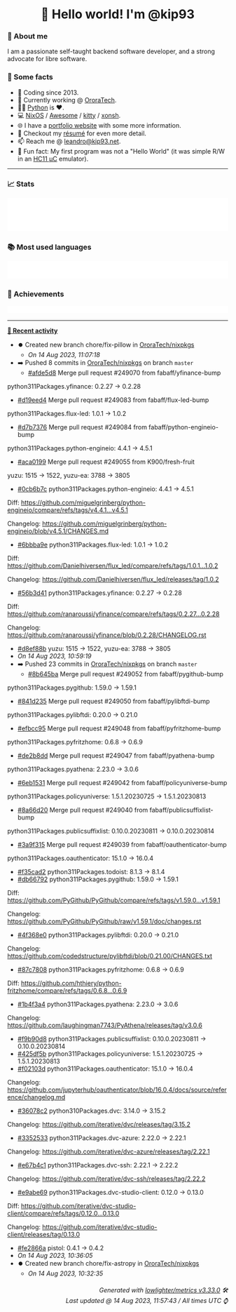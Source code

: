<!-- README template, populated using this action:
     https://github.com/kip93/kip93/blob/main/.github/workflows/readme.yml. -->

<h1 align="center">👋 Hello world! I'm @kip93</h1> <!-- LOGIN => username -->

### 👤 About me

I am a passionate self-taught backend software developer, and a strong advocate for libre software.


### 💬 Some facts

* 📅 Coding since 2013.
* 💼 Currently working @ [OroraTech](https://ororatech.com/).
* 👨‍💻 [Python](https://github.com/search?q=user%3Akip93&l=python) is ❤️. <!-- LOGIN => username -->
* 💻 [NixOS](https://github.com/NixOS/) /
     [Awesome](https://github.com/awesomeWM/) /
     [kitty](https://github.com/kovidgoyal/kitty/) /
     [xonsh](https://github.com/xonsh/).
* 🌐 I have a [portfolio website](https://kip93.net/) with some more information.
* 📝 Checkout my [résumé](https://kip93.net/resume/) for even more detail.
* 📫 Reach me @ [leandro@kip93.net](mailto:leandro@kip93.net).
* 🎲 Fun fact: My first program was not a "Hello World" (it was simple R/W in an [HC11 µC](https://en.wikipedia.org/wiki/68HC11) emulator).


-----------------------------------------------------------------------------------------------------------------------


### 📈 Stats

![](./stats.svg)


### 📚 Most used languages <!-- by percentage, in decreasing order -->

![](./languages.svg)


### 🏅 Achievements

![](./achievements.svg)


-----------------------------------------------------------------------------------------------------------------------


**[📰 Recent activity](https://github.com/kip93)**
* ⏺️ Created new branch chore/fix-pillow in [OroraTech/nixpkgs](https://github.com/OroraTech/nixpkgs)
  * *On 14 Aug 2023, 11:07:18*
* ➡️ Pushed 8 commits in [OroraTech/nixpkgs](https://github.com/OroraTech/nixpkgs) on branch `master`
  * [#afde5d8](https://github.com/OroraTech/nixpkgs/commit/afde5d8) Merge pull request #249070 from fabaff/yfinance-bump

python311Packages.yfinance: 0.2.27 -&gt; 0.2.28
  * [#d19eed4](https://github.com/OroraTech/nixpkgs/commit/d19eed4) Merge pull request #249083 from fabaff/flux-led-bump

python311Packages.flux-led: 1.0.1 -&gt; 1.0.2
  * [#d7b7376](https://github.com/OroraTech/nixpkgs/commit/d7b7376) Merge pull request #249084 from fabaff/python-engineio-bump

python311Packages.python-engineio: 4.4.1 -&gt; 4.5.1
  * [#aca0199](https://github.com/OroraTech/nixpkgs/commit/aca0199) Merge pull request #249055 from K900/fresh-fruit

yuzu: 1515 -&gt; 1522, yuzu-ea: 3788 -&gt; 3805
  * [#0cb6b7c](https://github.com/OroraTech/nixpkgs/commit/0cb6b7c) python311Packages.python-engineio: 4.4.1 -&gt; 4.5.1

Diff: https://github.com/miguelgrinberg/python-engineio/compare/refs/tags/v4.4.1...v4.5.1

Changelog: https://github.com/miguelgrinberg/python-engineio/blob/v4.5.1/CHANGES.md
  * [#6bbba9e](https://github.com/OroraTech/nixpkgs/commit/6bbba9e) python311Packages.flux-led: 1.0.1 -&gt; 1.0.2

Diff: https://github.com/Danielhiversen/flux_led/compare/refs/tags/1.0.1...1.0.2

Changelog: https://github.com/Danielhiversen/flux_led/releases/tag/1.0.2
  * [#56b3d41](https://github.com/OroraTech/nixpkgs/commit/56b3d41) python311Packages.yfinance: 0.2.27 -&gt; 0.2.28

Diff: https://github.com/ranaroussi/yfinance/compare/refs/tags/0.2.27...0.2.28

Changelog: https://github.com/ranaroussi/yfinance/blob/0.2.28/CHANGELOG.rst
  * [#d8ef88b](https://github.com/OroraTech/nixpkgs/commit/d8ef88b) yuzu: 1515 -&gt; 1522, yuzu-ea: 3788 -&gt; 3805
  * *On 14 Aug 2023, 10:59:19*
* ➡️ Pushed 23 commits in [OroraTech/nixpkgs](https://github.com/OroraTech/nixpkgs) on branch `master`
  * [#8b645ba](https://github.com/OroraTech/nixpkgs/commit/8b645ba) Merge pull request #249052 from fabaff/pygithub-bump

python311Packages.pygithub: 1.59.0 -&gt; 1.59.1
  * [#841d235](https://github.com/OroraTech/nixpkgs/commit/841d235) Merge pull request #249050 from fabaff/pylibftdi-bump

python311Packages.pylibftdi: 0.20.0 -&gt; 0.21.0
  * [#efbcc95](https://github.com/OroraTech/nixpkgs/commit/efbcc95) Merge pull request #249048 from fabaff/pyfritzhome-bump

python311Packages.pyfritzhome: 0.6.8 -&gt; 0.6.9
  * [#de2b8dd](https://github.com/OroraTech/nixpkgs/commit/de2b8dd) Merge pull request #249047 from fabaff/pyathena-bump

python311Packages.pyathena: 2.23.0 -&gt; 3.0.6
  * [#6eb1531](https://github.com/OroraTech/nixpkgs/commit/6eb1531) Merge pull request #249042 from fabaff/policyuniverse-bump

python311Packages.policyuniverse: 1.5.1.20230725 -&gt; 1.5.1.20230813
  * [#8a66d20](https://github.com/OroraTech/nixpkgs/commit/8a66d20) Merge pull request #249040 from fabaff/publicsuffixlist-bump

python311Packages.publicsuffixlist: 0.10.0.20230811 -&gt; 0.10.0.20230814
  * [#3a9f315](https://github.com/OroraTech/nixpkgs/commit/3a9f315) Merge pull request #249039 from fabaff/oauthenticator-bump

python311Packages.oauthenticator: 15.1.0 -&gt; 16.0.4
  * [#f35cad2](https://github.com/OroraTech/nixpkgs/commit/f35cad2) python311Packages.todoist: 8.1.3 -&gt; 8.1.4
  * [#db66792](https://github.com/OroraTech/nixpkgs/commit/db66792) python311Packages.pygithub: 1.59.0 -&gt; 1.59.1

Diff: https://github.com/PyGithub/PyGithub/compare/refs/tags/v1.59.0...v1.59.1

Changelog: https://github.com/PyGithub/PyGithub/raw/v1.59.1/doc/changes.rst
  * [#4f368e0](https://github.com/OroraTech/nixpkgs/commit/4f368e0) python311Packages.pylibftdi: 0.20.0 -&gt; 0.21.0

Changelog: https://github.com/codedstructure/pylibftdi/blob/0.21.00/CHANGES.txt
  * [#87c7808](https://github.com/OroraTech/nixpkgs/commit/87c7808) python311Packages.pyfritzhome: 0.6.8 -&gt; 0.6.9

Diff: https://github.com/hthiery/python-fritzhome/compare/refs/tags/0.6.8...0.6.9
  * [#1b4f3a4](https://github.com/OroraTech/nixpkgs/commit/1b4f3a4) python311Packages.pyathena: 2.23.0 -&gt; 3.0.6

Changelog: https://github.com/laughingman7743/PyAthena/releases/tag/v3.0.6
  * [#f9b90d8](https://github.com/OroraTech/nixpkgs/commit/f9b90d8) python311Packages.publicsuffixlist: 0.10.0.20230811 -&gt; 0.10.0.20230814
  * [#425df5b](https://github.com/OroraTech/nixpkgs/commit/425df5b) python311Packages.policyuniverse: 1.5.1.20230725 -&gt; 1.5.1.20230813
  * [#f02103d](https://github.com/OroraTech/nixpkgs/commit/f02103d) python311Packages.oauthenticator: 15.1.0 -&gt; 16.0.4

Changelog: https://github.com/jupyterhub/oauthenticator/blob/16.0.4/docs/source/reference/changelog.md
  * [#36078c2](https://github.com/OroraTech/nixpkgs/commit/36078c2) python310Packages.dvc: 3.14.0 -&gt; 3.15.2

Changelog: https://github.com/iterative/dvc/releases/tag/3.15.2
  * [#3352533](https://github.com/OroraTech/nixpkgs/commit/3352533) python311Packages.dvc-azure: 2.22.0 -&gt; 2.22.1

Changelog: https://github.com/iterative/dvc-azure/releases/tag/2.22.1
  * [#e67b4c1](https://github.com/OroraTech/nixpkgs/commit/e67b4c1) python311Packages.dvc-ssh: 2.22.1 -&gt; 2.22.2

Changelog: https://github.com/iterative/dvc-ssh/releases/tag/2.22.2
  * [#e9abe69](https://github.com/OroraTech/nixpkgs/commit/e9abe69) python311Packages.dvc-studio-client: 0.12.0 -&gt; 0.13.0

Diff: https://github.com/iterative/dvc-studio-client/compare/refs/tags/0.12.0...0.13.0

Changelog: https://github.com/iterative/dvc-studio-client/releases/tag/0.13.0
  * [#fe2866a](https://github.com/OroraTech/nixpkgs/commit/fe2866a) pistol: 0.4.1 -&gt; 0.4.2
  * *On 14 Aug 2023, 10:36:05*
* ⏺️ Created new branch chore/fix-astropy in [OroraTech/nixpkgs](https://github.com/OroraTech/nixpkgs)
  * *On 14 Aug 2023, 10:32:35*
 <!-- Last activity -->


<h6 align="right"><em>
    Generated with <a href="https://github.com/lowlighter/metrics/tree/latest/">lowlighter/metrics v3.33.0</a> 🛠️<br> <!-- VERSION => MAJOR.minor.patch -->
    Last updated @ 14 Aug 2023, 11:57:43 / All times UTC ⌚ <!-- meta.generated => DD/MM/YYYY, hh:mm -->
</em></h6>
